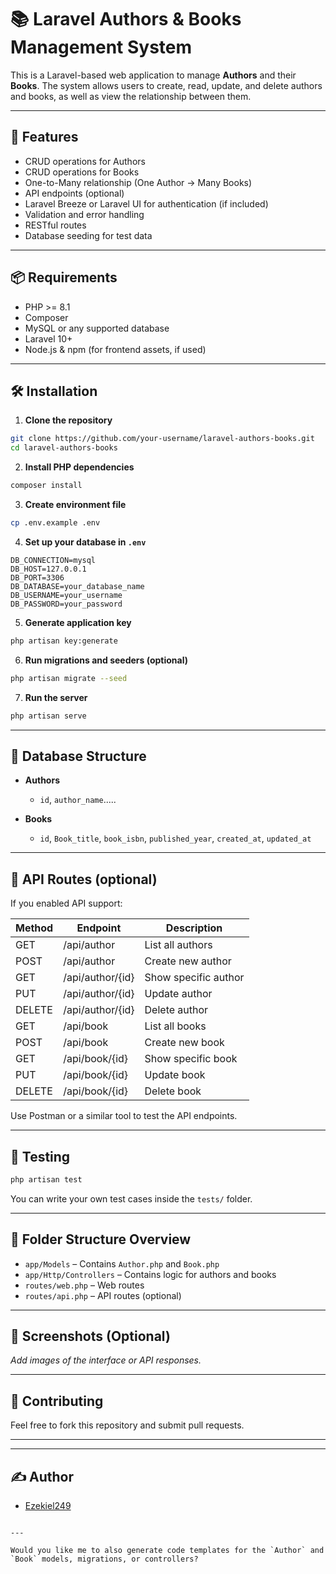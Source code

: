 # 📚 Laravel Authors & Books Management System

This is a Laravel-based web application to manage **Authors** and their **Books**. The system allows users to create, read, update, and delete authors and books, as well as view the relationship between them.

---

## 🚀 Features

- CRUD operations for Authors
- CRUD operations for Books
- One-to-Many relationship (One Author → Many Books)
- API endpoints (optional)
- Laravel Breeze or Laravel UI for authentication (if included)
- Validation and error handling
- RESTful routes
- Database seeding for test data

---

## 📦 Requirements

- PHP >= 8.1
- Composer
- MySQL or any supported database
- Laravel 10+
- Node.js & npm (for frontend assets, if used)

---

## 🛠️ Installation

1. **Clone the repository**

```bash
git clone https://github.com/your-username/laravel-authors-books.git
cd laravel-authors-books
````

2. **Install PHP dependencies**

```bash
composer install
```

3. **Create environment file**

```bash
cp .env.example .env
```

4. **Set up your database in `.env`**

```
DB_CONNECTION=mysql
DB_HOST=127.0.0.1
DB_PORT=3306
DB_DATABASE=your_database_name
DB_USERNAME=your_username
DB_PASSWORD=your_password
```

5. **Generate application key**

```bash
php artisan key:generate
```

6. **Run migrations and seeders (optional)**

```bash
php artisan migrate --seed
```

7. **Run the server**

```bash
php artisan serve
```


---

## 🧱 Database Structure

* **Authors**

  * `id`, `author_name`.....

* **Books**

  * `id`, `Book_title`, `book_isbn`, `published_year`, `created_at`, `updated_at`

---

## 📡 API Routes (optional)

If you enabled API support:

| Method | Endpoint          | Description          |
| ------ | ----------------- | -------------------- |
| GET    | /api/author       | List all authors     |
| POST   | /api/author       | Create new author    |
| GET    | /api/author/{id}  | Show specific author |
| PUT    | /api/author/{id}  | Update author        |
| DELETE | /api/author/{id}  | Delete author        |
| GET    | /api/book         | List all books       |
| POST   | /api/book         | Create new book      |
| GET    | /api/book/{id}    | Show specific book   |
| PUT    | /api/book/{id}    | Update book          |
| DELETE | /api/book/{id}    | Delete book          |

Use Postman or a similar tool to test the API endpoints.

---

## 🧪 Testing

```bash
php artisan test
```

You can write your own test cases inside the `tests/` folder.

---

## 📁 Folder Structure Overview

* `app/Models` – Contains `Author.php` and `Book.php`
* `app/Http/Controllers` – Contains logic for authors and books
* `routes/web.php` – Web routes
* `routes/api.php` – API routes (optional)

---

## 📸 Screenshots (Optional)

*Add images of the interface or API responses.*

---

## 🤝 Contributing

Feel free to fork this repository and submit pull requests.

---


---

## ✍️ Author

* [Ezekiel249](https://github.com/Ezekiel249)

```

---

Would you like me to also generate code templates for the `Author` and `Book` models, migrations, or controllers?
```
